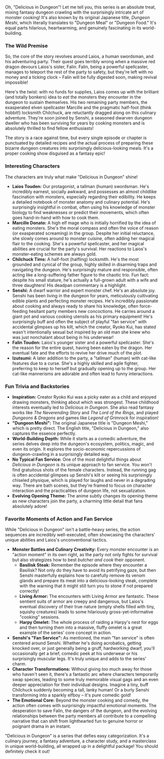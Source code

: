Oh, "Delicious in Dungeon"! Let me tell you, this series is an absolute treat, mixing fantasy dungeon crawling with the surprisingly intricate art of monster cooking! It's also known by its original Japanese title, *Dungeon Meshi*, which literally translates to "Dungeon Meal" or "Dungeon Food." It's equal parts hilarious, heartwarming, and genuinely fascinating in its world-building.

### The Wild Premise

So, the core of the story revolves around Laios, a human swordsman, and his adventuring party. Their quest goes terribly wrong when a massive red dragon devours Laios's sister, Falin. Falin, being a powerful spellcaster, manages to teleport the rest of the party to safety, but they're left with no money and a ticking clock – Falin will be fully digested soon, making revival impossible!

Here's the twist: with no funds for supplies, Laios comes up with the brilliant (and totally bonkers) idea to *eat* the monsters they encounter in the dungeon to sustain themselves. His two remaining party members, the exasperated elven spellcaster Marcille and the pragmatic half-foot (think hobbit!) locksmith Chilchuck, are reluctantly dragged along on this culinary adventure. They're soon joined by Senshi, a seasoned dwarven dungeon dweller who has been surviving for years by cooking monsters and is absolutely thrilled to find fellow enthusiasts!

The story is a race against time, but every single episode or chapter is punctuated by detailed recipes and the actual process of preparing these bizarre dungeon creatures into surprisingly delicious-looking meals. It's a proper cooking show disguised as a fantasy epic!

### Interesting Characters

The characters are truly what make "Delicious in Dungeon" shine!

* **Laios Touden:** Our protagonist, a tallman (human) swordsman. He's incredibly earnest, socially awkward, and possesses an almost childlike fascination with monsters, especially regarding their edibility. He keeps a detailed notebook of monster anatomy and culinary potential. He's surprisingly insightful in combat, often using his knowledge of monster biology to find weaknesses or predict their movements, which often goes hand-in-hand with how to cook them.
* **Marcille Donato:** A high elf mage who is initially horrified by the idea of eating monsters. She's the moral compass and often the voice of reason (or exasperated screaming) in the group. Despite her initial reluctance, she slowly comes around to monster cuisine, often adding her magical flair to the cooking. She's a powerful spellcaster, and her magical abilities are crucial for the party's survival. Her reactions to Laios's monster-eating schemes are always gold.
* **Chilchuck Tims:** A half-foot (halfling) locksmith. He's the most grounded and cynical of the group, highly skilled in disarming traps and navigating the dungeon. He's surprisingly mature and responsible, often acting like a long-suffering father figure to the chaotic trio. Fun fact: despite his small stature, he's actually a full-grown adult with a wife and three daughters! His deadpan commentary is a highlight.
* **Senshi:** A dwarf warrior and expert monster chef. He's an absolute joy. Senshi has been living in the dungeon for years, meticulously cultivating edible plants and perfecting monster recipes. He's incredibly passionate about cooking and always ready to share his knowledge, often force-feeding hesitant party members new concoctions. He carries around a giant pot and various cooking utensils as his primary equipment! He's surprisingly buff and often the subject of playful "fan service" with accidental glimpses up his kilt, which the creator, Ryoko Kui, has stated wasn't intentionally sexual but inspired by an old man she knew who was just nonchalant about being in his underwear!
* **Falin Touden:** Laios's younger sister and a powerful spellcaster. She's the reason for the entire quest, having been eaten by the dragon. Her eventual fate and the efforts to revive her drive much of the plot.
* **Izutsumi:** A later addition to the party, a "tallman" (human) with cat-like features due to a curse. She's a highly skilled and agile fighter, preferring to keep to herself but gradually opening up to the group. Her cat-like mannerisms are adorable and often lead to funny interactions.

### Fun Trivia and Backstories

* **Inspiration:** Creator Ryoko Kui was a picky eater as a child and enjoyed drawing monsters, thinking about which was strongest. These childhood interests eventually led to *Delicious in Dungeon*. She also read fantasy works like *The Neverending Story* and *The Lord of the Rings*, and played *Dungeons & Dragons* and games like *Legend of Grimrock* for inspiration!
* **"Dungeon Meshi":** The original Japanese title is "Dungeon Meshi," which is pretty direct. The English title, "Delicious in Dungeon," also captures the essence perfectly.
* **World-Building Depth:** While it starts as a comedic adventure, the series delves deep into the dungeon's ecosystem, politics, magic, and even its origin. It explores the socio-economic repercussions of dungeon-crawling in a surprisingly detailed way.
* **No Typical Fan Service:** One of the most delightful things about *Delicious in Dungeon* is its unique approach to fan service. You won't find gratuitous shots of the female characters. Instead, the running gag is often accidental glimpses up Senshi's kilt or seeing his surprisingly chiseled physique, which is played for laughs and never in a degrading way. There are bath scenes, but they're framed to focus on character interaction and the practicalities of dungeon life, not sexualization.
* **Evolving Opening Theme:** The anime subtly changes its opening theme as new characters join the party, a charming little detail that fans absolutely adore!

### Favorite Moments of Action and Fan Service

While "Delicious in Dungeon" isn't a battle-heavy series, the action sequences are incredibly well-executed, often showcasing the characters' unique abilities and Laios's unconventional tactics.

* **Monster Battles and Culinary Creativity:** Every monster encounter is an "action moment" in its own right, as the party not only fights for survival but also strategizes how to best *butcher and cook* their opponent.
    * **Basilisk Steak:** Remember the episode where they encounter a Basilisk? Not only do they have to avoid its petrifying gaze, but then Senshi masterfully explains how to carefully remove its venom glands and prepare its meat into a delicious-looking steak, complete with the warning that it might still turn you to stone if not prepared correctly!
    * **Living Armor:** The encounters with Living Armor are fantastic. These sentient suits of armor are creepy and dangerous, but Laios's eventual discovery of their true nature (empty shells filled with tiny, squishy creatures) leads to some hilariously gross-yet-informative "cooking" sessions.
    * **Harpy Omelet:** The whole process of raiding a Harpy's nest for eggs and then turning them into a massive, fluffy omelet is a great example of the series' core concept in action.
* **Senshi's "Fan Service":** As mentioned, the main "fan service" is often centered around Senshi. Whether he's doing acrobatics, getting knocked over, or just generally being a gruff, hardworking dwarf, you'll occasionally get a brief, comedic peek at his underwear or his surprisingly muscular legs. It's truly unique and adds to the series' charm.
* **Character Transformations:** Without giving *too* much away for those who haven't seen it, there's a fantastic arc where characters temporarily swap species, leading to some truly memorable visual gags and an even deeper appreciation for their individual designs. Imagine a tiny, buff Chilchuck suddenly becoming a tall, lanky human! Or a burly Senshi transforming into a sparkly elfboy – it's pure comedic gold!
* **The Emotional Core:** Beyond the monster cooking and comedy, the action often comes with surprisingly impactful emotional moments. The desperation to save Falin, the dangers of the dungeon, and the evolving relationships between the party members all contribute to a compelling narrative that can shift from lighthearted fun to genuine horror or poignant drama in an instant.

"Delicious in Dungeon" is a series that defies easy categorization. It's a culinary journey, a fantasy adventure, a character study, and a masterclass in unique world-building, all wrapped up in a delightful package! You should definitely check it out!